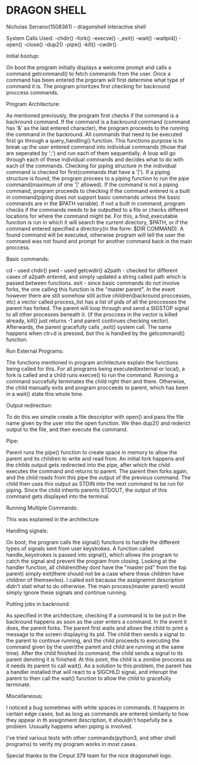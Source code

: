 # DRAGON SHELL
Nicholas Serrano(1508361) - dragonshell interactive shell

System Calls Used:
-chdir()
-fork()
-execve()
-_exit()
-wait()
-waitpid()
-open()
-close()
-dup2()
-pipe()
-kill()
-cwdir()

Initial bootup:

On boot the program initially displays a welcome prompt and calls a command
getcommand() to fetch commands from the user. Once a command has been entered
the prgoram will first determine what type of command it is. The program prioritzes
first checking for backround proccess commands. 

Program Architecture:

As mentioned previously, the program first checks if the command is a backround command. 
If the command is a backround command (command has '&' as the last entered character),
the program proceeds to the running the command in the backround. All commands that
need to be executed first go through a query_handling() function. This functions purpose
is to break up the user entered command into individual commands (those that are seperated by ';')
and run each of them sequentially. A loop will go through each of these individual commands and decides
what to do with each of the commands. Checking for piping structure in the individual command is checked 
for first(commands that have a '|'). If a piping structure is found, the program procees to a piping
function to run the pipe command(maximum of one '|' allowed). If the command is not a piping command, 
program proceeds to checking if the command entered is a built in command(piping does not support basic
commands unless the basic commands are in the $PATH variable). If not a built in command, program
checks if the commands needs to be outputted to a file or checks different locations for where the
command might be. For this, a find_executable function is run in which it will search the current directory,
$PATH, or if the command entered specified a directory(in the form: $DIR COMMAND). A found command will
be executed, otherwise program will tell the user the command was not found and prompt for another command
back in the main proccess.

Basic commands:

cd - used chdir()
pwd - used getcwdir()
a2path - checked for different cases of a2path entered, and simply updated a string called path which is passed
between functions.
exit - since basic commands do not involve forks, the one calling this function is the "master parent". In
the event however there are still somehow still active children(backround proccesses, etc) a vector called 
process_list has a list of pids of all the proccesses the parent has forked. The parent will loop through and send a 
SIGSTOP signal to all other processes beneath it. (if the proccess in the vector is killed already, kill() just returns -1 and 
parent continues checking vector). Afterwards, the parent gracefully calls _exit() system call. The same happens when 
ctr+d is pressed, but this is handled by the getcommand() function.

Run External Programs:

The functions mentioned in program architecture explain the functions being called for this. For all programs
being executed(external or local), a fork is called and a child runs execve() to run the command. Running
a command succefully terminates the child right then and there. Otherwise, the child manually exits and program 
procceeds to parent, which has been in a wait() state this whole time. 

Output redirection:

To do this we simple create a file descriptor with open() and pass the file name given by the user
into the open function. We then dup2() and rederict output to the file, and then execute the command.

Pipe:

Parent runs the pipe() function to create space in memory to allow the parent and its children to write and read
from. An initial fork happens and the childs output gets redirected into the pipe, after which the child executes the command
and returns to parent. The parent then forks again, and the child reads from this pipe the output of the previous command.
The child then uses this output as STDIN into the next command to be run for piping. Since the child inherits parents 
STDOUT, the output of this command gets displayed into the terminal.

Running Multiple Commands:

This was explained in the architecture

Handling signals:

On boot, the program calls the signal() functions to handle the different types of signals sent from user keystrokes. 
A function called handle_keystrokes is passed into signal(), which allows the program to catch the signal and prevent
the program from closing. Looking at the handler function, all children(they dont have the "master pid" from the top parent) simply 
exit(there should not be a case where these children have children of themsevles). I called exit because the assignemnt description didn't
stait what to do otherwise. The main process(master parent) would simply ignore these signals and continue running.

Putting jobs in backround:

As specified in the architecture, checking if a command is to be put in the backround happens as soon as the user enters a command. In the 
event it does, the parent forks. The parent first waits and allows the child to print a message to the screen displaying its pid. The 
child then sends a signal to the parent to continue running, and the child proceeds to executing the command given by the user(the parent and
child are running at the same time). After the child finished its command, the child sends a signal to its parent denoting it is finished. At
this point, the child is a zombie proccess as it needs its parent to call wait(). As a solution to this problem, the parent has a handler installed
that will react to a SIGCHLD signal, and interupt the parent to then call the wait() function to allow the child to gracefully terminate.

Miscellaneous:

I noticed a bug sometimes with white spaces in commands. It happens in certain edge cases, but as long as commands are entered similarily to 
how they appear in th assignment description, it shouldn't hopefully be a problem. Ussually happens when piping is involved.

I've tried various tests with other commands(python3, and other shell programs) to verify my program works in most cases.

Special thanks to the Cmput 379 team for the nice dragonshell logo.







